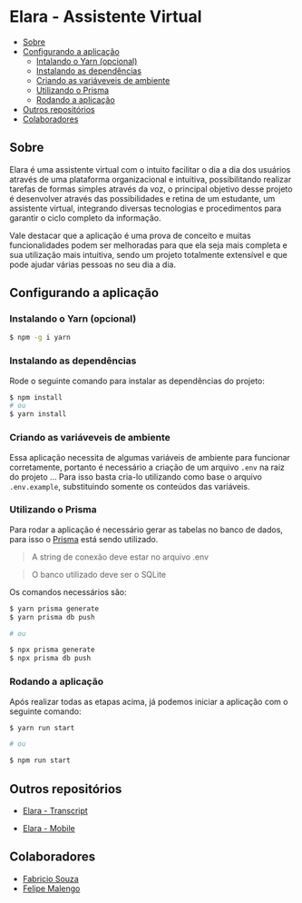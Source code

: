 # Elara - Assistente Virtual

* [Sobre](#sobre)
* [Configurando a aplicação](#configurando-a-aplicação)
    * [Intalando o Yarn (opcional)](#instalando-o-yarn-opcional)
    * [Instalando as dependências](#instalando-as-dependências)
    * [Criando as variáveveis de ambiente](#criando-as-variáveveis-de-ambiente)
    * [Utilizando o Prisma](#utilizando-o-prisma)
    * [Rodando a aplicação](#rodando-a-aplicação)
* [Outros repositórios](#outros-repositórios)
* [Colaboradores](#colaboradores)


## Sobre

Elara é uma assistente virtual com o intuito facilitar o dia a dia dos usuários através de uma plataforma organizacional e intuitiva, possibilitando realizar tarefas de formas simples através da voz, o principal objetivo desse projeto é desenvolver através das possibilidades e retina de um estudante, um assistente virtual, integrando diversas tecnologias e procedimentos para garantir o ciclo completo da informação.

Vale destacar que a aplicação é uma prova de conceito e muitas funcionalidades podem ser melhoradas para que ela seja mais completa e sua utilização mais intuitiva, sendo um projeto totalmente extensível e que pode ajudar várias pessoas no seu dia a dia.

## Configurando a aplicação
### Instalando o Yarn (opcional)

```bash
$ npm -g i yarn
```

### Instalando as dependências

Rode o seguinte comando para instalar as dependências do projeto:

```bash
$ npm install
# ou
$ yarn install
```

### Criando as variáveveis de ambiente

Essa aplicação necessita de algumas variáveis de ambiente para funcionar corretamente, portanto é necessário a criação de um arquivo ```.env``` na raiz do projeto ... Para isso basta cria-lo utilizando como base o arquivo ```.env.example```, substituindo somente os conteúdos das variáveis.

### Utilizando o Prisma

Para rodar a aplicação é necessário gerar as tabelas no banco de dados, para isso o [Prisma](https://www.prisma.io/) está sendo utilizado.

> A string de conexão deve estar no arquivo .env

> O banco utilizado deve ser o SQLite

Os comandos necessários são:
```bash
$ yarn prisma generate
$ yarn prisma db push

# ou

$ npx prisma generate
$ npx prisma db push
```

### Rodando a aplicação

Após realizar todas as etapas acima, já podemos iniciar a aplicação com o seguinte comando:

```bash
$ yarn run start

# ou

$ npm run start
```

## Outros repositórios

- [Elara - Transcript ](https://github.com/gcostacoelho/elara-transcripth)

- [Elara - Mobile](https://github.com/gcostacoelho/elara-mobile)

## Colaboradores

- [Fabricio Souza](https://github.com/Fabricio-SM)
- [Felipe Malengo](https://github.com/Irnyni)